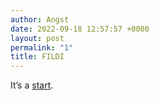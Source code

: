 ```yaml
---
author: Angst
date: 2022-09-18 12:57:57 +0000
layout: post
permalink: "1"
title: FILDI
---
```



It’s a [start](https://www.youtube.com/watch?v=RYlCVwxoL_g).
